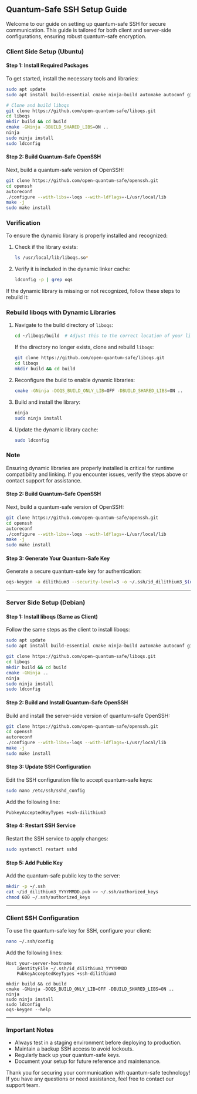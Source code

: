 ## Quantum-Safe SSH Setup Guide

Welcome to our guide on setting up quantum-safe SSH for secure communication. This guide is tailored for both client and server-side configurations, ensuring robust quantum-safe encryption.

### Client Side Setup (Ubuntu)

#### Step 1: Install Required Packages
To get started, install the necessary tools and libraries:
```bash
sudo apt update
sudo apt install build-essential cmake ninja-build automake autoconf git python3 pkg-config python3-pytest libtool zlib1g-dev

# Clone and build liboqs
git clone https://github.com/open-quantum-safe/liboqs.git
cd liboqs
mkdir build && cd build
cmake -GNinja -DBUILD_SHARED_LIBS=ON ..
ninja
sudo ninja install
sudo ldconfig
```

#### Step 2: Build Quantum-Safe OpenSSH
Next, build a quantum-safe version of OpenSSH:
```bash
git clone https://github.com/open-quantum-safe/openssh.git
cd openssh
autoreconf
./configure --with-libs=-loqs --with-ldflags=-L/usr/local/lib
make -j
sudo make install
```

### Verification

To ensure the dynamic library is properly installed and recognized:
1. Check if the library exists:
   ```bash
   ls /usr/local/lib/liboqs.so*
   ```
2. Verify it is included in the dynamic linker cache:
   ```bash
   ldconfig -p | grep oqs
   ```

If the dynamic library is missing or not recognized, follow these steps to rebuild it:

### Rebuild liboqs with Dynamic Libraries

1. Navigate to the build directory of `liboqs`:
   ```bash
   cd ~/liboqs/build  # Adjust this to the correct location of your liboqs build directory
   ```
   If the directory no longer exists, clone and rebuild `liboqs`:
   ```bash
   git clone https://github.com/open-quantum-safe/liboqs.git
   cd liboqs
   mkdir build && cd build
   ```

2. Reconfigure the build to enable dynamic libraries:
   ```bash
   cmake -GNinja -DOQS_BUILD_ONLY_LIB=OFF -DBUILD_SHARED_LIBS=ON ..
   ```

3. Build and install the library:
   ```bash
   ninja
   sudo ninja install
   ```

4. Update the dynamic library cache:
   ```bash
   sudo ldconfig
   ```

### Note
Ensuring dynamic libraries are properly installed is critical for runtime compatibility and linking. If you encounter issues, verify the steps above or contact support for assistance.

#### Step 2: Build Quantum-Safe OpenSSH
Next, build a quantum-safe version of OpenSSH:
```bash
git clone https://github.com/open-quantum-safe/openssh.git
cd openssh
autoreconf
./configure --with-libs=-loqs --with-ldflags=-L/usr/local/lib
make -j
sudo make install
```

#### Step 3: Generate Your Quantum-Safe Key
Generate a secure quantum-safe key for authentication:
```bash
oqs-keygen -a dilithium3 --security-level=3 -o ~/.ssh/id_dilithium3_$(date +%Y%m%d)
```

---

### Server Side Setup (Debian)

#### Step 1: Install liboqs (Same as Client)
Follow the same steps as the client to install liboqs:
```bash
sudo apt update
sudo apt install build-essential cmake ninja-build automake autoconf git python3 pkg-config python3-pytest

git clone https://github.com/open-quantum-safe/liboqs.git
cd liboqs
mkdir build && cd build
cmake -GNinja ..
ninja
sudo ninja install
sudo ldconfig
```

#### Step 2: Build and Install Quantum-Safe OpenSSH
Build and install the server-side version of quantum-safe OpenSSH:
```bash
git clone https://github.com/open-quantum-safe/openssh.git
cd openssh
autoreconf
./configure --with-libs=-loqs --with-ldflags=-L/usr/local/lib
make -j
sudo make install
```

#### Step 3: Update SSH Configuration
Edit the SSH configuration file to accept quantum-safe keys:
```bash
sudo nano /etc/ssh/sshd_config
```
Add the following line:
```
PubkeyAcceptedKeyTypes +ssh-dilithium3
```

#### Step 4: Restart SSH Service
Restart the SSH service to apply changes:
```bash
sudo systemctl restart sshd
```

#### Step 5: Add Public Key
Add the quantum-safe public key to the server:
```bash
mkdir -p ~/.ssh
cat ~/id_dilithium3_YYYYMMDD.pub >> ~/.ssh/authorized_keys
chmod 600 ~/.ssh/authorized_keys
```

---

### Client SSH Configuration
To use the quantum-safe key for SSH, configure your client:
```bash
nano ~/.ssh/config
```
Add the following lines:
```
Host your-server-hostname
    IdentityFile ~/.ssh/id_dilithium3_YYYYMMDD
    PubkeyAcceptedKeyTypes +ssh-dilithium3
```

```
mkdir build && cd build
cmake -GNinja -DOQS_BUILD_ONLY_LIB=OFF -DBUILD_SHARED_LIBS=ON ..
ninja
sudo ninja install
sudo ldconfig
oqs-keygen --help
```


---

### Important Notes
- Always test in a staging environment before deploying to production.
- Maintain a backup SSH access to avoid lockouts.
- Regularly back up your quantum-safe keys.
- Document your setup for future reference and maintenance.

Thank you for securing your communication with quantum-safe technology! If you have any questions or need assistance, feel free to contact our support team.